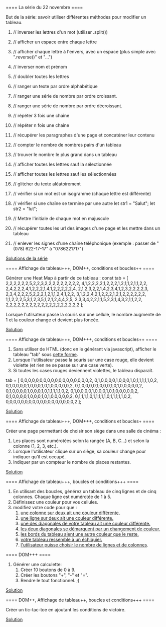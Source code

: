 ==== La série du 22 novembre ==== 

But de la série: savoir utiliser différentes méthodes pour modifier un tableau. 

1. // inverser les lettres d'un mot (utiliser .split())

2. // afficher un espace entre chaque lettre

3. // afficher chaque lettre à l'envers, avec un espace (plus simple avec ".reverse()" et "...") 

4. // inverser nom et prénom

5. // doubler toutes les lettres

6. // ranger un texte par ordre alphabétique

7. // ranger une série de nombre par ordre croissant. 

8. // ranger une série de nombre par ordre décroissant. 

9. // répéter 3 fois une chaîne

10. // répéter n fois une chaine

11. // récupérer les paragraphes d'une page et concaténer leur contenu

12. // compter le nombre de nombres pairs d'un tableau

13. // trouver le nombre le plus grand dans un tableau

14. // afficher toutes les lettres sauf la sélectionnée

15. // afficher toutes les lettres sauf les sélectionnées

16. // glitcher du texte aléatoirement

17. // vérifier si un mot est un isogramme (chaque lettre est différente)

18. // vérifier si une chaîne se termine par une autre
    let str1 = "Salut";
    let str2 = "lut";

19. // Mettre l'initiale de chaque mot en majuscule

20. // récupérer toutes les url des images d'une page et les mettre dans un tableau

21. // enlever les signes d'une chaîne téléphonique (exemple : passer de "(078) 622-17-17" à "0786221717")

[Solutions de la série](https://codepen.io/GregoryThonney/pen/GyZNVO)


==== Affichage de tableau+++, DOM++, conditions et boucles++ ====

Générer une Heat Map à partir de ce tableau : const tab = \[
  2,2,2,2,2,2,5,2,2,3,2,2,2,2,2,2,2,2,2,
  4,1,2,2,2,2,1,2,2,2,1,2,1,1,2,1,1,2,2,  
  2,4,2,2,2,4,1,2,2,2,1,4,1,2,2,2,2,2,4,
  2,1,2,3,2,2,1,4,2,3,4,1,2,3,2,2,2,2,3,
  2,3,4,2,2,2,5,2,2,2,1,2,1,1,2,4,1,2,2,
  3,1,2,2,4,2,1,2,2,2,1,2,1,2,2,2,2,2,2,
  1,1,2,2,2,5,3,1,2,3,5,1,2,1,2,4,4,2,5,
  2,3,3,4,2,2,1,1,5,2,3,1,4,3,2,1,1,2,2,
  2,2,2,2,2,2,2,2,2,2,2,2,2,2,2,2,2,2,2
\]; 

Lorsque l'utilsateur passe la souris sur une cellule, le nombre augmente de 1 et la couleur change et devient plus foncée. 

[Solution](https://codepen.io/GregoryThonney/pen/EoajLv)



==== Affichage de tableau+++, DOM+++, conditions et boucles++ ==== 

1. Sans utiliser de HTML (donc en le générant via javascript), afficher le tableau "tab" sous [cette forme](https://img15.hostingpics.net/pics/120994lue.png). 
2. Lorsque l'utilisateur passe la souris sur une case rouge, elle devient violette (et rien ne se passe sur une case verte).
3. Si toutes les cases rouges deviennent violettes, le tableau disparaît. 

tab = \[
  0,0,0,0,0,0,0,0,0,0,0,0,0,0,0,0,0,0,2,
  0,1,0,0,0,0,1,0,0,0,1,0,1,1,1,1,1,0,2,  
  0,1,0,0,0,0,1,0,0,0,1,0,1,0,0,0,0,0,2,
  0,1,0,0,0,0,1,0,0,0,1,0,1,0,0,0,0,0,2,
  0,1,0,0,0,0,1,0,0,0,1,0,1,1,1,1,1,0,2,
  0,1,0,0,0,0,1,0,0,0,1,0,1,0,0,0,0,0,2,
  0,1,0,0,0,0,1,0,0,0,1,0,1,0,0,0,0,0,2,
  0,1,1,1,1,0,1,1,1,1,1,0,1,1,1,1,1,0,2,
  0,0,0,0,0,0,0,0,0,0,0,0,0,0,0,0,0,0,2
\];

[Solution](https://codepen.io/isaacpante/pen/rYpWRw)


==== Affichage de tableau+++, DOM+++, conditions et boucles+ ==== 

Créer une page permettant de choisir son siège dans une salle de cinéma :
1. Les places sont numérotées selon la rangée (A, B, C...) et selon la colonne (1, 2, 3, etc.). 
2. Lorsque l'utilisateur clique sur un siège, sa couleur change pour indiquer qu'il est occupé.
3. Indiquer par un compteur le nombre de places restantes. 

[Solution](https://codepen.io/isaacpante/pen/POvPaX)


==== Affichage de tableau+++, boucles et conditions+++ ====

1. En utilisant des boucles, générez un tableau de cinq lignes et de cinq colonnes. Chaque ligne est numérotée de 1 à 5.
2. Définissez une couleur pour vos cellules. 
3. modifiez votre code pour que :
    1. [une colonne sur deux ait une couleur différente.](https://codepen.io/isaacpante/pen/woJzOQ)
    2. [une ligne sur deux ait une couleur différente.](https://codepen.io/isaacpante/pen/NbpbXW)
    2. [une des diagonales de votre tableau ait une couleur différente.](https://codepen.io/isaacpante/pen/qqraxa)
    2. [les deux diagonales se démarquent par un changement de couleur.](https://codepen.io/isaacpante/pen/KNWmoV)
    2. [les bords du tableau aient une autre couleur que le reste.](https://codepen.io/isaacpante/pen/dOvWMJ)
    2. [votre tableau ressemble à un échiquier.](https://codepen.io/isaacpante/pen/eBvdwp)
    2. [l'utilisateur puisse choisir le nombre de lignes et de colonnes](https://codepen.io/GregoryThonney/pen/zEQgxg).


==== DOM+++ ==== 

1. Générer une calculette: 
    1. Créer 10 boutons de 0 à 9. 
    2. Créer les boutons "+", "-" et "=". 
    3. Rendre le tout fonctionnel. ;) 
    
[Solution](https://codepen.io/GregoryThonney/pen/LzrPaa)


==== DOM++, Affichage de tableau++, boucles et conditions+++ ====

Créer un tic-tac-toe en ajoutant les conditions de victoire. 

[Solution](https://codepen.io/isaacpante/pen/XVbbKm)

